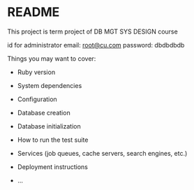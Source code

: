 # README

This project is term project of DB MGT SYS DESIGN course

id for administrator
  email: root@cu.com
  password: dbdbdbdb


Things you may want to cover:

* Ruby version

* System dependencies

* Configuration

* Database creation

* Database initialization

* How to run the test suite

* Services (job queues, cache servers, search engines, etc.)

* Deployment instructions

* ...
